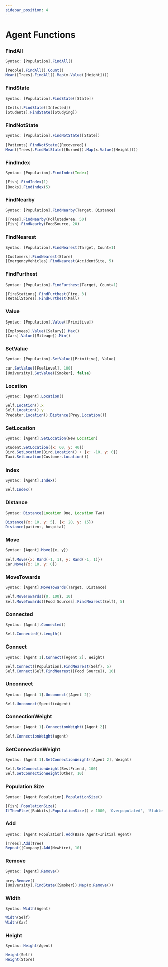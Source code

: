 ```yaml
---
sidebar_position: 4
---
```

# Agent Functions

### FindAll
```jsx title="Gibt alle Agenten in einer Population zurück. Nützlich für Massenaktionen oder Analysen:"
Syntax: [Population].FindAll()

[People].FindAll().Count()
Mean([Trees].FindAll().Map(x.Value([Height])))
```
### FindState
```jsx title="Gibt alle Agenten in einem bestimmten Zustand zurück:"
Syntax: [Population].FindState([State])

[Cells].FindState([Infected])
[Students].FindState([Studying])
```
### FindNotState
```jsx title="Gibt Agenten zurück, die sich nicht in einem bestimmten Zustand befinden:"
Syntax: [Population].FindNotState([State])

[Patients].FindNotState([Recovered])
Mean([Trees].FindNotState([Burned]).Map(x.Value([Height])))
```
### FindIndex
```jsx title="Gibt den Agenten an einem bestimmten Index zurück (beginnend bei 1):"
Syntax: [Population].FindIndex(Index)

[Fish].FindIndex(1)
[Books].FindIndex(5)
```
### FindNearby
```jsx title="Gibt Agenten innerhalb einer festgelegten Entfernung zu einem Ziel zurück:"
Syntax: [Population].FindNearby(Target, Distance)

[Trees].FindNearby(PollutedArea, 50)
[Fish].FindNearby(FoodSource, 20)
```
### FindNearest
```jsx title="Gibt den/die nächstgelegene(n) Agent(en) zu einem Ziel zurück:"
Syntax: [Population].FindNearest(Target, Count=1)

[Customers].FindNearest(Store)
[EmergencyVehicles].FindNearest(AccidentSite, 5)
```
### FindFurthest
```jsx title="Gibt den/die Agenten zurück, der/die am weitesten von einem Ziel entfernt ist/sind:"
Syntax: [Population].FindFurthest(Target, Count=1)

[FireStations].FindFurthest(Fire, 3)
[RetailStores].FindFurthest(Mall)
```
### Value
```jsx title="Gibt einen Vektor von Werten eines angegebenen Attributs zurück:"
Syntax: [Population].Value([Primitive])

[Employees].Value([Salary]).Max()
[Cars].Value([Mileage]).Min()
```
### SetValue
```jsx title="Setzt ein Attribut für alle oder bestimmte Agenten auf einen bestimmten Wert:"
Syntax: [Population].SetValue([Primitive], Value)

car.SetValue([FuelLevel], 100)
[University].SetValue([Smoker], false)
```
### Location
```jsx title="Gibt die {x, y}-Koordinaten eines Agenten zurück:"
Syntax: [Agent].Location()

Self.Location().x
Self.Location().y
Predator.Location().Distance(Prey.Location())
```
### SetLocation
```jsx title="Verschiebt einen Agenten an einen neuen {x, y}-Standort. Nützlich für die Simulation einer Neupositionierung:"
Syntax: [Agent].SetLocation(New Location)

Student.SetLocation({x: 60, y: 40})
Bird.SetLocation(Bird.Location() + {x: -10, y: 0})
Taxi.SetLocation(Customer.Location())
```
### Index
```jsx title="Gibt den 1-basierten Index des Agenten in seiner Population zurück:"
Syntax: [Agent].Index()

Self.Index()
```
### Distance
```jsx title="Berechnet die euklidische Distanz zwischen zwei Punkten oder Agenten:"
Syntax: Distance(Location One, Location Two)

Distance({x: 10, y: 5}, {x: 20, y: 15})
Distance(patient, hospital)
```
### Move
```jsx title="Bewegt den Agenten um einen Delta-Vektor {x, y}:"
Syntax: [Agent].Move({x, y})

Self.Move({x: Rand(-1, 1), y: Rand(-1, 1)})
Car.Move({x: 10, y: 0})
```
### MoveTowards
```jsx title="Bewegt den Agenten in Richtung eines Zielorts oder Agenten um eine angegebene Distanz:"
Syntax: [Agent].MoveTowards(Target, Distance)

Self.MoveTowards({0, 100}, 10)
Self.MoveTowards([Food Sources].FindNearest(Self), 5)
```
### Connected
```jsx title="Gibt alle Agenten zurück, die in einem Netzwerk direkt mit dem Agenten verbunden sind:"
Syntax: [Agent].Connected()

Self.Connected().Length()
```
### Connect
```jsx title="Erstellt eine Netzwerkverbindung zwischen Agenten mit optionaler Gewichtung:"
Syntax: [Agent 1].Connect([Agent 2], Weight)

Self.Connect([Population].FindNearest(Self), 5)
Self.Connect(Self.FindNearest([Food Source]), 10)
```
### Unconnect
```jsx title="Entfernt die Netzwerkverbindung zwischen Agenten:"
Syntax: [Agent 1].Unconnect([Agent 2])

Self.Unconnect(SpecificAgent)
```
### ConnectionWeight
```jsx title="Gibt das Gewicht der Verbindung zwischen zwei Agenten zurück:"
Syntax: [Agent 1].ConnectionWeight([Agent 2])

Self.ConnectionWeight(agent)
```
### SetConnectionWeight
```jsx title="Legt die Verbindungsgewichtung zwischen zwei Agenten fest:"
Syntax: [Agent 1].SetConnectionWeight([Agent 2], Weight)

Self.SetConnectionWeight(BestFriend, 100)
Self.SetConnectionWeight(Other, 10)
```
### Population Size
```jsx title="Gibt die Gesamtzahl der Agenten in einer Population zurück:"
Syntax: [Agent Population].PopulationSize()

[Fish].PopulationSize()
IfThenElse([Rabbits].PopulationSize() > 1000, 'Overpopulated', 'Stable')
```
### Add
```jsx title="Fügt der Population einen neuen Agenten hinzu, klont optional einen vorhandenen:"
Syntax: [Agent Population].Add(Base Agent=Initial Agent)

[Trees].Add(Tree)
Repeat([Company].Add(NewHire), 10)
```
### Remove
```jsx title="Entfernt einen Agenten aus der Bevölkerung:"
Syntax: [Agent].Remove()

prey.Remove()
[University].FindState([Smoker]).Map(x.Remove())
```
### Width
```jsx title="Gibt die Breite der geografischen Region des Agenten zurück:"
Syntax: Width(Agent)

Width(Self)
Width(Car)
```
### Height
```jsx title="Gibt die Höhe der geografischen Region des Agenten zurück:"
Syntax: Height(Agent)

Height(Self)
Height(Store)
```